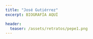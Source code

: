 ```yaml
---
title: "José Gutiérrez"
excerpt: BIOGRAFÍA AQUÍ

header:
  teaser: /assets/retratos/pepe1.png
---
```

